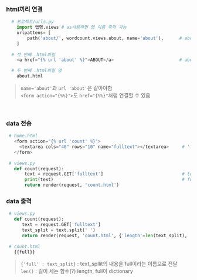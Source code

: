 ### html끼리 연결  
```python
  # 프로젝트/urls.py  
    import 앱명.views # as사용하면 앱 이름 축약 가능
    urlpattens= [
        path('about/', wordcount.views.about, name='about'),      # about
    ]  
  
  # 첫 번째 .html파일  
    <a href="{% url 'about' %}">ABOUT</a>                         # about

  # 두 번째 .html파일 명
    about.html 
```
> `name='about'`과 `url 'about'`은 같아야함  
> `<form action="{%%}">`도 `href="{%%}"`처럼 연결할 수 있음  

<br>

### data 전송  
   ```python
    # home.html
      <form action="{% url 'count' %}">
        <textarea cols="40" rows="10" name="fulltext"></textarea>     # 'fulltext'라는 이름으로 textarea 데이터 저장
      </form>
        
    # views.py
      def count(request):
          text = request.GET['fulltext']                              # text에 GET방식으로 fulltext내용을 넣음
          print(text)                                                 # fulltext에 들어간 내용을 터미널에서 볼 수 있음 (생략가능)
          return render(request, 'count.html')
```

### data 출력    
  ```python
   # views.py                                                                                
     def count(request):                                                                          
        text = request.GET['fulltext']
        text_split = text.split(' ')                                     # 띄어쓰기마다 구분
        return render(request, 'count.html', {'length'=len(text_split), 'full' : text_split})       # 중요 / count.html에 full, length라는 이름 사용
          
   # count.html
     {{full}}                                                             # template 변수 출력
```  
> `{'full' : text_split}` : text_spllit의 내용을 full이라는 이름으로 전달  
> `len()` : 길이 세는 함수(?)
> length, full이 dictionary

